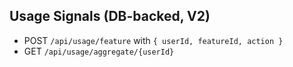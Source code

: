 ## Usage Signals (DB-backed, V2)

- POST `/api/usage/feature` with `{ userId, featureId, action }`
- GET `/api/usage/aggregate/{userId}`

